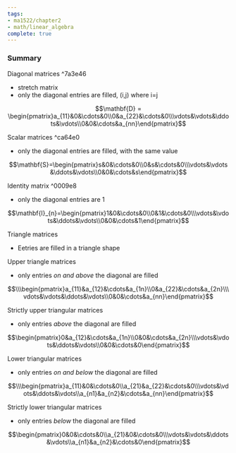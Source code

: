 ```yaml
---
tags:
- ma1522/chapter2
- math/linear_algebra
complete: true
---
```

### Summary
Diagonal matrices ^7a3e46
- stretch matrix
- only the diagonal entries are filled, (i,j) where i=j

$$\mathbf{D} = \begin{pmatrix}a_{11}&0&\cdots&0\\0&a_{22}&\cdots&0\\\vdots&\vdots&\ddots&\vdots\\0&0&\cdots&a_{nn}\end{pmatrix}$$

Scalar matrices ^ca64e0
- only the diagonal entries are filled, with the same value

$$\mathbf{S}=\begin{pmatrix}s&0&\cdots&0\\0&s&\cdots&0\\\vdots&\vdots&\ddots&\vdots\\0&0&\cdots&s\end{pmatrix}$$

Identity matrix ^0009e8
- only the diagonal entries are 1

$$\mathbf{I}_{n}=\begin{pmatrix}1&0&\cdots&0\\0&1&\cdots&0\\\vdots&\vdots&\ddots&\vdots\\0&0&\cdots&1\end{pmatrix}$$

Triangle matrices
- Eetries are filled in a triangle shape

Upper triangle matrices
- only entries *on and above* the diagonal are filled

$$\\\begin{pmatrix}a_{11}&a_{12}&\cdots&a_{1n}\\0&a_{22}&\cdots&a_{2n}\\\vdots&\vdots&\ddots&\vdots\\0&0&\cdots&a_{nn}\end{pmatrix}$$

Strictly upper triangular matrices
- only entries *above* the diagonal are filled

$$\begin{pmatrix}0&a_{12}&\cdots&a_{1n}\\0&0&\cdots&a_{2n}\\\vdots&\vdots&\ddots&\vdots\\0&0&\cdots&0\end{pmatrix}$$

Lower triangular matrices
- only entries *on and below* the diagonal are filled

$$\\\begin{pmatrix}a_{11}&0&\cdots&0\\a_{21}&a_{22}&\cdots&0\\\vdots&\vdots&\ddots&\vdots\\a_{n1}&a_{n2}&\cdots&a_{nn}\end{pmatrix}$$

Strictly lower triangular matrices
- only entries *below* the diagonal are filled

$$\begin{pmatrix}0&0&\cdots&0\\a_{21}&0&\cdots&0\\\vdots&\vdots&\ddots&\vdots\\a_{n1}&a_{n2}&\cdots&0\end{pmatrix}$$